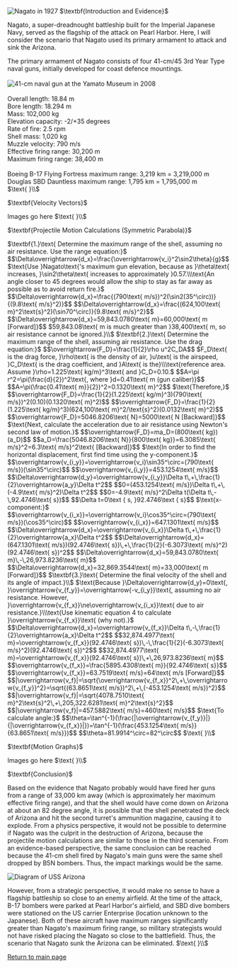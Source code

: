 <html>
<head>
<title>CSI Project - Scenario 1</title>
<script type="text/x-mathjax-config">
  MathJax.Hub.Config({tex2jax: {inlineMath: [['$','$'], ['\\(','\\)']]}});
</script>
<script type="text/javascript" async
  src="https://cdn.mathjax.org/mathjax/latest/MathJax.js?config=TeX-AMS_CHTML">
</script>
</head>
<body>
<img src="https://upload.wikimedia.org/wikipedia/commons/b/b9/Nagato05cropped.jpg" alt="Nagato in 1927">
$\textbf{Introduction and Evidence}$
<p>
Nagato, a super-dreadnought battleship built for the Imperial Japanese Navy, served as the flagship of the attack on Pearl Harbor. Here, I will consider the scenario that Nagato used its primary armament to attack and sink the Arizona.
</p>
<p>
The primary armament of Nagato consists of four 41-cm/45 3rd Year Type naval guns, initially developed for coast defence mountings.<br><br>
<img src="https://upload.wikimedia.org/wikipedia/commons/7/78/16-inch_gun_from_battleship_Mutsu_outside_the_Yamato_Museum_in_October_2008.JPG" alt="41-cm naval gun at the Yamato Museum in 2008"><br><br>
Overall length: 18.84 m<br>
Bore length: 18.294 m<br>
Mass: 102,000 kg<br>
Elevation capacity: -2/+35 degrees<br>
Rate of fire: 2.5 rpm<br>
Shell mass: 1,020 kg<br>
Muzzle velocity: 790 m/s<br>
Effective firing range: 30,200 m<br>
Maximum firing range: 38,400 m<br><br>
Boeing B-17 Flying Fortress maximum range: 3,219 km = 3,219,000 m<br>
Douglas SBD Dauntless maximum range: 1,795 km = 1,795,000 m<br>
$\text{ }\\$
</p>
$\textbf{Velocity Vectors}$
<p>
Images go here
$\text{ }\\$
</p>
$\textbf{Projectile Motion Calculations (Symmetric Parabola)}$
<p>
$\textbf{1.}\text{ Determine the maximum range of the shell, assuming no air resistance. Use the range equation:}$
$$\Delta\overrightarrow{d_x}=\frac{\overrightarrow{v_i}^2\sin2\theta}{g}$$
$\text{Use }Nagato\text{'s maximum gun elevation, because as }\theta\text{ increases, }\sin2\theta\text{ increases to approximately }0.57.\\\text{An angle closer to 45 degrees would allow the ship to stay as far away as possible as to avoid return fire.}$
$$\Delta\overrightarrow{d_x}=\frac{(790\text{ m/s})^2(\sin2(35^\circ))}{(9.8\text{ m/s}^2)}$$
$$\Delta\overrightarrow{d_x}=\frac{(624,100\text{ m}^2\text{s}^2)(\sin70^\circ)}{9.8\text{ m/s}^2}$$
$$\Delta\overrightarrow{d_x}=59,843.0780\text{ m}=60,000\text{ m [Forward]}$$
$59,843.08\text{ m is much greater than }38,400\text{ m, so air resistance cannot be ignored.}\\$
$\textbf{2.}\text{ Determine the maximum range of the shell, assuming air resistance. Use the drag equation:}$
$$\overrightarrow{F_D}=\frac{1}{2}\rho u^2C_DA$$
$F_D\text{ is the drag force, }\rho\text{ is the density of air, }u\text{ is the airspeed, }C_D\text{ is the drag coefficient, and }A\text{ is the}\\\text{reference area. Assume }\rho=1.225\text{ kg/m}^3\text{ and }C_D=0.10.$
$$A=\pi r^2=\pi(\frac{d}{2})^2\text{, where }d=0.41\text{ m (gun caliber)}$$
$$A=\pi(\frac{0.41\text{ m}}{2})^2=0.1320\text{ m}^2$$
$\text{Therefore,}$
$$\overrightarrow{F_D}=\frac{1}{2}(1.225\text{ kg/m}^3)(790\text{ m/s})^2(0.10)(0.1320\text{ m}^2)$$
$$\overrightarrow{F_D}=\frac{1}{2}(1.225\text{ kg/m}^3)(624,100\text{ m}^2/\text{s}^2)(0.0132\text{ m}^2)$$
$$\overrightarrow{F_D}=5046.8206\text{ N}=5000\text{ N [Backward]}$$
$\text{Next, calculate the acceleration due to air resistance using Newton's second law of motion.}$
$$\overrightarrow{F_D}=ma_D=(800\text{ kg})(a_D)$$
$$a_D=\frac{5046.8206\text{ N}}{800\text{ kg}}=6.3085\text{ m/s}^2=6.3\text{ m/s}^2\text{ [Backward]}$$
$\text{In order to find the horizontal displacement, first find time using the y-component.}$
$$\overrightarrow{v_{i_y}}=\overrightarrow{v_i}\sin35^\circ=(790\text{ m/s})(\sin35^\circ)$$
$$\overrightarrow{v_{i_y}}=453.1254\text{ m/s}$$
$$\Delta\overrightarrow{d_y}=\overrightarrow{v_{i_y}}\Delta t\,+\,\frac{1}{2}\overrightarrow{a_y}\Delta t^2$$
$$0=(453.1254\text{ m/s})\Delta t\,+\,(-4.9\text{ m/s}^2)\Delta t^2$$
$$0=-4.9\text{ m/s}^2\Delta t(\Delta t\,-\,92.4746\text{ s})$$
$$\Delta t=0\text { s, }92.4746\text { s}$$
$\text{x-component:}$
$$\overrightarrow{v_{i_x}}=\overrightarrow{v_i}\cos35^\circ=(790\text{ m/s})(\cos35^\circ)$$
$$\overrightarrow{v_{i_x}}=647.1301\text{ m/s}$$
$$\Delta\overrightarrow{d_x}=\overrightarrow{v_{i_x}}\Delta t\,+\,\frac{1}{2}\overrightarrow{a_x}\Delta t^2$$
$$\Delta\overrightarrow{d_x}=(647.1301\text{ m/s})(92.4746\text{ s})\,+\,\frac{1}{2}(-6.3073\text{ m/s}^2)(92.4746\text{ s})^2$$
$$\Delta\overrightarrow{d_x}=59,843.0780\text{ m}\,-\,26,973.8236\text{ m}$$
$$\Delta\overrightarrow{d_x}=32,869.3544\text{ m}=33,000\text{ m [Forward]}$$
$\textbf{3.}\text{ Determine the final velocity of the shell and its angle of impact.}\\$
$\text{Because }\Delta\overrightarrow{d_y}=0\text{, }\overrightarrow{v_{f_y}}=\overrightarrow{-v_{i_y}}\text{, assuming no air resistance. However, }\overrightarrow{v_{f_x}}\ne\overrightarrow{v_{i_x}}\text{ due to air resistance.}\\\text{Use kinematic equation 4 to calculate }\overrightarrow{v_{f_x}}\text{ (why not).}$
$$\Delta\overrightarrow{d_x}=\overrightarrow{v_{f_x}}\Delta t\,-\,\frac{1}{2}\overrightarrow{a_x}\Delta t^2$$
$$32,874.4977\text{ m}=\overrightarrow{v_{f_x}}(92.4746\text{ s})\,-\,\frac{1}{2}(-6.3073\text{ m/s}^2)(92.4746\text{ s})^2$$
$$32,874.4977\text{ m}=\overrightarrow{v_{f_x}}(92.4746\text{ s})\,+\,26,973.8236\text{ m}$$
$$\overrightarrow{v_{f_x}}=\frac{5895.4308\text{ m}}{92.4746\text{ s}}$$
$$\overrightarrow{v_{f_x}}=63.7519\text{ m/s}=64\text{ m/s [Forward]}$$
$$|\overrightarrow{v_f}|=\sqrt{\overrightarrow{v_{f_x}}^2\,+\,\overrightarrow{v_{f_y}}^2}=\sqrt{(63.8651\text{ m/s})^2\,+\,(-453.1254\text{ m/s})^2}$$
$$|\overrightarrow{v_f}|=\sqrt{4078.7510\text{ m}^2\text{s}^2\,+\,205,322.6281\text{ m}^2\text{s}^2}$$
$$|\overrightarrow{v_f}|=457.5882\text{ m/s}=460\text{ m/s}$$
$\text{To calculate angle:}$
$$\theta=\tan^{-1}(\frac{|\overrightarrow{v_{f_y}}|}{|\overrightarrow{v_{f_x}}|})=\tan^{-1}(\frac{453.1254\text{ m/s}}{63.8651\text{ m/s}})$$
$$\theta=81.9914^\circ=82^\circ$$
$\text{ }\\$
</p>
$\textbf{Motion Graphs}$
<p>
Images go here
$\text{ }\\$
</p>
$\textbf{Conclusion}$
<p>
Based on the evidence that Nagato probably would have fired her guns from a range of 33,000 km away (which is approximately her maximum effective firing range), and that the shell would have come down on Arizona at about an 82 degree angle, it is possible that the shell penetrated the deck of Arizona and hit the second turret's ammunition magazine, causing it to explode. From a physics perspective, it would not be possible to determine if Nagato was the culprit in the destruction of Arizona, because the projectile motion calculations are similar to those in the third scenario. From an evidence-based perspective, the same conclusion can be reached because the 41-cm shell fired by Nagato's main guns were the same shell dropped by B5N bombers. Thus, the impact markings would be the same.
</p>
<img src="https://i.imgur.com/3ffyxna.jpg" alt="Diagram of USS Arizona">
<p>
However, from a strategic perspective, it would make no sense to have a flagship battleship so close to an enemy airfield. At the time of the attack, B-17 bombers were parked at Pearl Harbor's airfield, and SBD dive bombers were stationed on the US carrier Enterprise (location unknown to the Japanese). Both of these aircraft have maximum ranges significantly greater than Nagato's maximum firing range, so military strategists would not have risked placing the Nagato so close to the battlefield. Thus, the scenario that Nagato sunk the Arizona can be eliminated.
$\text{ }\\$
</p>
<a href="https://jchenrgss.github.io/index.html">Return to main page</a><br>
</body>
</html>
